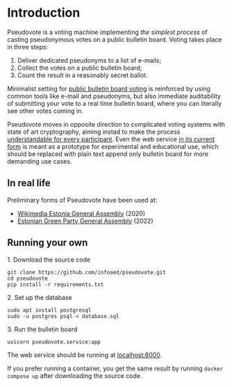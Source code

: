 # Introduction

Pseudovote is a voting machine implementing _the simplest process_ of casting pseudonymous votes on a public bulletin board. Voting takes place in three steps:

1. Deliver dedicated pseudonyms to a list of e-mails;
2. Collect the votes on a public bulletin board;
3. Count the result in a reasonably secret ballot.

Minimalist setting for [public bulletin board voting](https://s68aa858fd10b80a7.jimcontent.com/download/version/1485167010/module/4933929061/name/beuchat11.pdf) is reinforced by using common tools like e-mail and pseudonyms, but also immediate auditability of submitting your vote to a real time bulletin board, where you can literally see other votes coming in.

Pseudovote moves in opposite direction to complicated voting systems with state of art cryptography, aiming instad to make the process [understandable for every participant](https://gafgaf.infoaed.ee/en/posts/pseudonymous-voting-in-wikimedia/#some-preliminary-analysis). Even the web service [in its current form](https://pseudovote.net/) is meant as a prototype for experimental and educational use, which should be replaced with plain text append only bulletin board for more demanding use cases.

## In real life

Preliminary forms of Pseudovote have been used at:

* [Wikimedia Estonia General Assembly](https://gafgaf.infoaed.ee/en/posts/pseudonymous-voting-in-wikimedia/) (2020)
* [Estonian Green Party General Assembly](https://www.facebook.com/rohelised/posts/325701606250799) (2022)

## Running your own

1\. Download the source code

```
git clone https://github.com/infoaed/pseudovote.git
cd pseudovote
pip install -r requirements.txt
```

2\. Set up the database

```
sudo apt install postgresql
sudo -u postgres psql < database.sql
```

3\. Run the bulletin board

```
uvicorn pseudovote.service:app
```

The web service should be running at [localhost:8000](http://localhost:8000).

If you prefer running a container, you get the same result by running `docker compose up` after downloading the source code.
